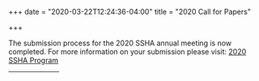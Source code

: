 +++
date = "2020-03-22T12:24:36-04:00"
title = "2020 Call for Papers"

+++

The submission process for the 2020 SSHA annual meeting is now completed. For more information on your submission please visit: <a href="http://ssha2020.ssha.org/" target="_blank">2020 SSHA Program</a>
<br /><hr width="100">